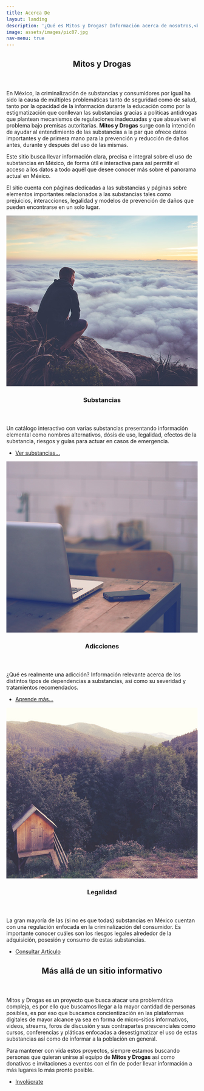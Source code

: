 ```yaml
---
title: Acerca De
layout: landing
description: '¿Qué es Mitos y Drogas? Información acerca de nosotros,<br />ésta página y todo lo relacionado al contenido de la misma.'
image: assets/images/pic07.jpg
nav-menu: true
---
```


<!-- Main -->
<div id="main">

<!-- One -->
<section id="one">
	<div class="inner">
		<header class="major">
			<h2>Mitos y Drogas</h2>
		</header>
		<p>En México, la criminalización de substancias y consumidores por igual ha sido la causa de múltiples problemáticas tanto de seguridad como de salud, tanto por la opacidad de la información durante la educación como por la estigmatización que conllevan las substancias gracias a políticas antidrogas que plantean mecanismos de regulaciones inadecuadas y que absuelven el problema bajo premisas autoritarias. <strong>Mitos y Drogas</strong> surge con la intención de ayudar al entendimiento de las substancias a la par que ofrece datos importantes y de primera mano para la prevención y reducción de daños antes, durante y después del uso de las mismas.</p>
		<p>Este sitio busca llevar información clara, precisa e integral sobre el uso de substancias en México, de forma útil e interactiva para así permitir el acceso a los datos a todo aquél que desee conocer más sobre el panorama actual en México.</p>
		<p>El sitio cuenta con páginas dedicadas a las substancias y páginas sobre elementos importantes relacionados a las substancias tales como prejuicios, interacciones, legalidad y modelos de prevención de daños que pueden encontrarse en un solo lugar.</p>
	</div>
</section>

<!-- Two -->
<section id="two" class="spotlights">
	<section>
		<a href="generic.html" class="image">
			<img src="assets/images/pic08.jpg" alt="" data-position="center center" />
		</a>
		<div class="content">
			<div class="inner">
				<header class="major">
					<h3>Substancias</h3>
				</header>
				<p>Un catálogo interactivo con varias substancias presentando información elemental como
				nombres alternativos, dósis de uso, legalidad, efectos de la substancia, riesgos y guías para actuar en casos de emergencia.</p>
				<ul class="actions">
					<li><a href="/drogas" class="button">Ver substancias...</a></li>
				</ul>
			</div>
		</div>
	</section>
	<section>
		<a href="generic.html" class="image">
			<img src="assets/images/pic09.jpg" alt="" data-position="top center" />
		</a>
		<div class="content">
			<div class="inner">
				<header class="major">
					<h3>Adicciones</h3>
				</header>
				<p>¿Qué es realmente una adicción? Información relevante acerca de los distintos tipos de dependencias a substancias, así como su severidad y tratamientos recomendados.</p>
				<ul class="actions">
					<li><a href="/adicciones" class="button">Aprende más...</a></li>
				</ul>
			</div>
		</div>
	</section>
	<section>
		<a href="generic.html" class="image">
			<img src="assets/images/pic10.jpg" alt="" data-position="25% 25%" />
		</a>
		<div class="content">
			<div class="inner">
				<header class="major">
					<h3>Legalidad</h3>
				</header>
				<p>La gran mayoría de las (si no es que todas) substancias en México cuentan con una regulación enfocada en la criminalización del consumidor. Es importante conocer cuáles son los riesgos legales alrededor de la adquisición, posesión y consumo de estas substancias.</p>
				<ul class="actions">
					<li><a href="/legalidad" class="button">Consultar Artículo</a></li>
				</ul>
			</div>
		</div>
	</section>
</section>

<!-- Three -->
<section id="three">
	<div class="inner">
		<header class="major">
			<h2>Más allá de un sitio informativo</h2>
		</header>
		<p>Mitos y Drogas es un proyecto que busca atacar una problemática compleja, es por ello que buscamos llegar a la mayor cantidad de personas posibles, es por eso que buscamos concientización en las plataformas digitales de mayor alcance ya sea en forma de micro-sitios informativos, videos, streams, foros de discusión y sus contrapartes prescenciales como cursos, conferencias y pláticas enfocadas a desestigmatizar el uso de estas substancias así como de informar a la población en general.</p>
		<p>Para mantener con vida estos proyectos, siempre estamos buscando personas que quieran unirse al equipo de <strong>Mitos y Drogas</strong> así como donativos e invitaciones a eventos con el fin de poder llevar información a más lugares lo más pronto posible.</p>
		<ul class="actions">
			<li><a href="/involucrate" class="button next">Involúcrate</a></li>
		</ul>
	</div>
</section>
</div>